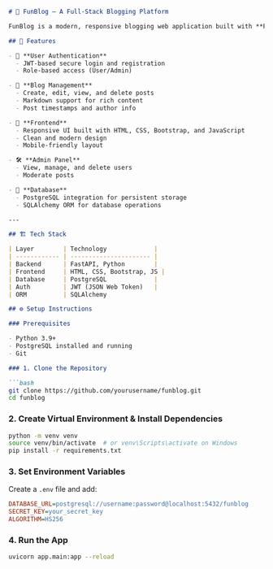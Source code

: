 ```markdown
# 📝 FunBlog – A Full-Stack Blogging Platform

FunBlog is a modern, responsive blogging web application built with **FastAPI** and **PostgreSQL**. It provides a seamless interface for users to register, log in, create, edit, and delete blog posts. Admins have additional privileges to manage content and users.

## 🚀 Features

- 🔐 **User Authentication**
  - JWT-based secure login and registration
  - Role-based access (User/Admin)

- 📰 **Blog Management**
  - Create, edit, view, and delete posts
  - Markdown support for rich content
  - Post timestamps and author info

- 🎨 **Frontend**
  - Responsive UI built with HTML, CSS, Bootstrap, and JavaScript
  - Clean and modern design
  - Mobile-friendly layout

- 🛠️ **Admin Panel**
  - View, manage, and delete users
  - Moderate posts

- 💾 **Database**
  - PostgreSQL integration for persistent storage
  - SQLAlchemy ORM for database operations

---

## 🏗️ Tech Stack

| Layer        | Technology             |
| ------------ | ---------------------- |
| Backend      | FastAPI, Python        |
| Frontend     | HTML, CSS, Bootstrap, JS |
| Database     | PostgreSQL             |
| Auth         | JWT (JSON Web Token)   |
| ORM          | SQLAlchemy           

## ⚙️ Setup Instructions

### Prerequisites

- Python 3.9+
- PostgreSQL installed and running
- Git

### 1. Clone the Repository

```bash
git clone https://github.com/yourusername/funblog.git
cd funblog
```

### 2. Create Virtual Environment & Install Dependencies

```bash
python -m venv venv
source venv/bin/activate  # or venv\Scripts\activate on Windows
pip install -r requirements.txt
```

### 3. Set Environment Variables

Create a `.env` file and add:

```ini
DATABASE_URL=postgresql://username:password@localhost:5432/funblog
SECRET_KEY=your_secret_key
ALGORITHM=HS256
```

### 4. Run the App

```bash
uvicorn app.main:app --reload
```
